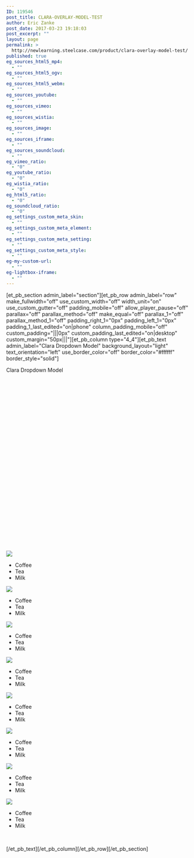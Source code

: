 ```yaml
---
ID: 119546
post_title: CLARA-OVERLAY-MODEL-TEST
author: Eric Zanke
post_date: 2017-03-23 19:18:03
post_excerpt: ""
layout: page
permalink: >
  http://newlearning.steelcase.com/product/clara-overlay-model-test/
published: true
eg_sources_html5_mp4:
  - ""
eg_sources_html5_ogv:
  - ""
eg_sources_html5_webm:
  - ""
eg_sources_youtube:
  - ""
eg_sources_vimeo:
  - ""
eg_sources_wistia:
  - ""
eg_sources_image:
  - ""
eg_sources_iframe:
  - ""
eg_sources_soundcloud:
  - ""
eg_vimeo_ratio:
  - "0"
eg_youtube_ratio:
  - "0"
eg_wistia_ratio:
  - "0"
eg_html5_ratio:
  - "0"
eg_soundcloud_ratio:
  - "0"
eg_settings_custom_meta_skin:
  - ""
eg_settings_custom_meta_element:
  - ""
eg_settings_custom_meta_setting:
  - ""
eg_settings_custom_meta_style:
  - ""
eg-my-custom-url:
  - ""
eg-lightbox-iframe:
  - ""
---
```

[et_pb_section admin_label="section"][et_pb_row admin_label="row" make_fullwidth="off" use_custom_width="off" width_unit="on" use_custom_gutter="off" padding_mobile="off" allow_player_pause="off" parallax="off" parallax_method="off" make_equal="off" parallax_1="off" parallax_method_1="off" padding_right_1="0px" padding_left_1="0px" padding_1_last_edited="on|phone" column_padding_mobile="off" custom_padding="|||0px" custom_padding_last_edited="on|desktop" custom_margin="50px|||"][et_pb_column type="4_4"][et_pb_text admin_label="Clara Dropdown Model" background_layout="light" text_orientation="left" use_border_color="off" border_color="#ffffff" border_style="solid"]

Clara Dropdown Model

<style type="text/css">
<p>#content > div {<br />  position: absolute;<br />  top: 0px;<br />  left: 650px;<br />  visibility: hidden;<br />}</p>
<p>@media (max-width: 700px) {<br />  #content > div {<br />    top: 500px;<br />    left: 0px;<br />  }<br />}</p>
<p>.italic {<br />  font-style: italic;<br />  font-size: 18px;<br />}</p>
<p>.normal {<br />  font-style: normal;<br />  font-size: 12px;<br />}</p>
<p>.oblique {<br />  font-style: oblique;<br />  font-size: 22px;<br />}</p>
</style>

&nbsp;

&nbsp;
<div id="player" style="width: 600px; height: 400px;"></div>
<div id="controls"></div>
<div id="content">
<div id="wellbeing" class="italic">

<img src="https://dumy1g3ng547g.cloudfront.net/content/themes/steelcase/img/logo.svg" />
<ul>
 	<li>Coffee</li>
 	<li>Tea</li>
 	<li>Milk</li>
</ul>
</div>
<div id="workplace" class="normal">

<img src="https://dumy1g3ng547g.cloudfront.net/content/themes/steelcase/img/logo.svg" />
<ul>
 	<li>Coffee</li>
 	<li>Tea</li>
 	<li>Milk</li>
</ul>
</div>
<div id="postures" class="oblique">

<img src="https://dumy1g3ng547g.cloudfront.net/content/themes/steelcase/img/logo.svg" />
<ul>
 	<li>Coffee</li>
 	<li>Tea</li>
 	<li>Milk</li>
</ul>
</div>
<div id="antimicrobial" class="italic">

<img src="https://dumy1g3ng547g.cloudfront.net/content/themes/steelcase/img/logo.svg" />
<ul>
 	<li>Coffee</li>
 	<li>Tea</li>
 	<li>Milk</li>
</ul>
</div>
<div id="collab" class="normal">

<img src="https://dumy1g3ng547g.cloudfront.net/content/themes/steelcase/img/logo.svg" />
<ul>
 	<li>Coffee</li>
 	<li>Tea</li>
 	<li>Milk</li>
</ul>
</div>
<div id="cables" class="oblique">

<img src="https://dumy1g3ng547g.cloudfront.net/content/themes/steelcase/img/logo.svg" />
<ul>
 	<li>Coffee</li>
 	<li>Tea</li>
 	<li>Milk</li>
</ul>
</div>
<div id="sensing" class="italic">

<img src="https://dumy1g3ng547g.cloudfront.net/content/themes/steelcase/img/logo.svg" />
<ul>
 	<li>Coffee</li>
 	<li>Tea</li>
 	<li>Milk</li>
</ul>
</div>
<div id="health" class="normal">

<img src="https://dumy1g3ng547g.cloudfront.net/content/themes/steelcase/img/logo.svg" />
<ul>
 	<li>Coffee</li>
 	<li>Tea</li>
 	<li>Milk</li>
</ul>
</div>
</div>
<script src="https://steelcase.clara.io/js/claraplayer.min.js"></script>

<script>
const ids = {
  '9db43c80-4671-4c85-b481-17d1b4c92c3b': 'wellbeing',
  '7774b92d-ba6b-44e8-b2e8-00a5e3c494d5': 'workplace',
  'e665f0d5-60e9-492f-b67c-9ff95fe6fb01': 'postures',
  'ea9d7ad8-0ebe-4dc7-892a-3b3d8ae5b66d': 'antimicrobial',
  '8766ff74-8d88-466e-ba06-46b87c0b1a66': 'collab',
  '64976508-875c-4d93-83f3-8335857ffe96': 'cables',
  '3a9b7cf9-6000-450c-a11e-ab194636c00c': 'sensing',
  '6f924f5c-80c7-4b0e-906e-48cb6f96747c': 'health',
};

const cameraSelect = document.getElementById('cameraSelect');
cameraSelect.onchange = function(ev) {
   var id = ev.target.value;
   var divs = document.getElementById('content').children;
   for(var i = 0; i < divs.length; i++) { var state = 'hidden'; if(divs[i].id === ids[ev.target.value]) state = 'visible'; divs[i].style.visibility = state; } clara.player.animateCameraTo(id, 500); } var clara = claraplayer('clara-embed'); clara.on('loaded', function() { console.log('Clara player is loaded and ready'); }); clara.sceneIO.fetchAndUse("1613b124-6f9f-48ca-a2c5-52e40db046aa"); clara.on('loaded', () => { 
  const cameras = clara.scene.getAll({type: 'Camera', property: 'name'}); 
  for(let id in cameras) { 
    cameraSelect.options[cameraSelect.options.length] = new Option(cameras[id], id);
  } 
  clara.player.hideTool('orbit');
  clara.player.hideTool('pan');
  clara.player.hideTool('zoom');
  clara.player.hideTool('home');
  clara.player.hideTool('fullscreen');
  clara.player.hideTool('VR mode');
});


</script>

&nbsp;

[/et_pb_text][/et_pb_column][/et_pb_row][/et_pb_section]